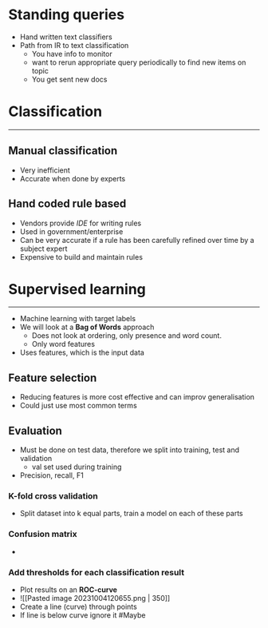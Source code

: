 
# Standing queries

* Hand written text classifiers
* Path from IR to text classification
	* You have info to monitor
	* want to rerun appropriate query periodically to find new items on topic
	* You get sent new docs


# Classification
---

## Manual classification

* Very inefficient
* Accurate when done by experts

## Hand coded rule based

* Vendors provide _IDE_ for writing rules
* Used in government/enterprise
* Can be very accurate if a rule has been carefully refined over time by a subject expert
* Expensive to build and maintain rules


# Supervised learning
---

* Machine learning with target labels
* We will look at a **Bag of Words** approach
	* Does not look at ordering, only presence and word count. 
	* Only word features
* Uses features, which is the input data

## Feature selection
* Reducing features is more cost effective and can improv generalisation
* Could just use most common terms
## Evaluation
* Must be done on test data, therefore we split into training, test and validation
	* val set used during training
* Precision, recall, F1
### K-fold cross validation
* Split dataset into k equal parts, train a model on each of these parts
### Confusion matrix
* 

### Add thresholds for each classification result

* Plot results on an **ROC-curve**
* ![[Pasted image 20231004120655.png | 350]]
* Create a line (curve) through points
* If line is below curve ignore it #Maybe 